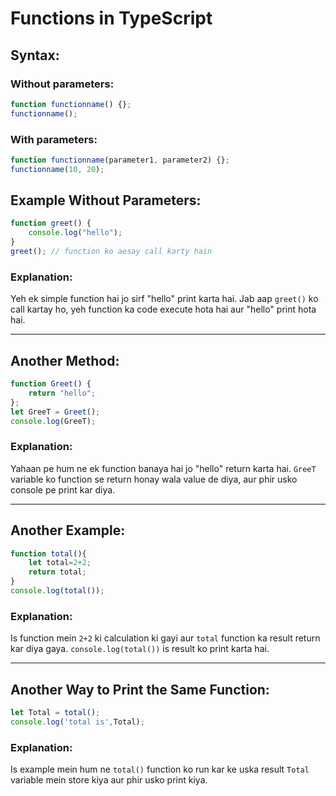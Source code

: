 
# Functions in TypeScript

## Syntax:

### Without parameters:
```typescript
function functionname() {};
functionname();
```

### With parameters:
```typescript
function functionname(parameter1, parameter2) {};
functionname(10, 20);
```

## Example Without Parameters:
```typescript
function greet() {
    console.log("hello");
}
greet(); // function ko aesay call karty hain
```
###  Explanation:
Yeh ek simple function hai jo sirf "hello" print karta hai. Jab aap `greet()` ko call kartay ho, yeh function ka code execute hota hai aur "hello" print hota hai.

---

## Another Method:
```typescript
function Greet() {
    return "hello";
};
let GreeT = Greet();
console.log(GreeT);
```
###  Explanation:
Yahaan pe hum ne ek function banaya hai jo "hello" return karta hai. `GreeT` variable ko function se return honay wala value de diya, aur phir usko console pe print kar diya.

---

## Another Example:
```typescript
function total(){
    let total=2+2;
    return total;
}
console.log(total());
```
###  Explanation:
Is function mein `2+2` ki calculation ki gayi aur `total` function ka result return kar diya gaya. `console.log(total())` is result ko print karta hai.

---

## Another Way to Print the Same Function:
```typescript
let Total = total();
console.log('total is',Total);
```
###  Explanation:
Is example mein hum ne `total()` function ko run kar ke uska result `Total` variable mein store kiya aur phir usko print kiya.
